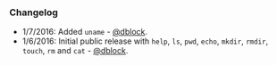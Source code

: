 ### Changelog

* 1/7/2016: Added `uname` - [@dblock](https://github.com/dblock).
* 1/6/2016: Initial public release with `help`, `ls`, `pwd`, `echo`, `mkdir`, `rmdir`, `touch`, `rm` and `cat` - [@dblock](https://github.com/dblock).
